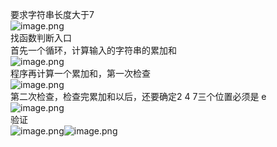 要求字符串长度大于7<br />![image.png](https://cdn.nlark.com/yuque/0/2023/png/22837360/1696256529271-63b2a46b-bd38-4e75-aad0-4a01af9d1d78.png#averageHue=%23ebeaea&clientId=u3155c8b6-f501-4&from=paste&height=158&id=u7f0d9243&originHeight=180&originWidth=218&originalType=binary&ratio=1&rotation=0&showTitle=false&size=5709&status=done&style=none&taskId=u1a7bae68-55b1-475a-b6bd-f9db3bd1abd&title=&width=191)<br />找函数判断入口<br />首先一个循环，计算输入的字符串的累加和<br />![image.png](https://cdn.nlark.com/yuque/0/2023/png/22837360/1696262789612-23654889-0cbe-4636-95ba-4517375329a8.png#averageHue=%23fcfcfb&clientId=u3155c8b6-f501-4&from=paste&height=224&id=u9aafa6a0&originHeight=458&originWidth=664&originalType=binary&ratio=1&rotation=0&showTitle=false&size=51695&status=done&style=none&taskId=u957238b1-e685-4ec4-b66d-088770a4dc4&title=&width=325)<br />程序再计算一个累加和，第一次检查<br />![image.png](https://cdn.nlark.com/yuque/0/2023/png/22837360/1696262872664-a742c229-cbbd-4b82-b3db-8826695b15fc.png#averageHue=%23fcfcfc&clientId=u3155c8b6-f501-4&from=paste&height=192&id=u92d6289e&originHeight=406&originWidth=680&originalType=binary&ratio=1&rotation=0&showTitle=false&size=42140&status=done&style=none&taskId=ub70cc50e-f7fc-4c7e-bd99-378ce360e45&title=&width=322)<br />第二次检查，检查完累加和以后，还要确定2 4 7三个位置必须是 e<br />![image.png](https://cdn.nlark.com/yuque/0/2023/png/22837360/1696262946186-c8d0c3ae-53f2-4a43-aa96-77e118e396e7.png#averageHue=%23fdfdfd&clientId=u3155c8b6-f501-4&from=paste&height=284&id=u617ff5c0&originHeight=510&originWidth=587&originalType=binary&ratio=1&rotation=0&showTitle=false&size=54795&status=done&style=none&taskId=uaaf555aa-178d-4a85-8a27-6f36181ae07&title=&width=327)<br />验证<br />![image.png](https://cdn.nlark.com/yuque/0/2023/png/22837360/1696263055899-bc5095f6-1c5a-41e3-adda-bf4f38c6e8a9.png#averageHue=%23ebeae9&clientId=u3155c8b6-f501-4&from=paste&height=136&id=uddc99e1b&originHeight=136&originWidth=206&originalType=binary&ratio=1&rotation=0&showTitle=false&size=4679&status=done&style=none&taskId=ua8cb9f3f-509b-4b86-ba58-43d7b795cbe&title=&width=206)![image.png](https://cdn.nlark.com/yuque/0/2023/png/22837360/1696263063461-f8b3c295-ad3a-4cb8-b863-b3afc83242e2.png#averageHue=%23ebe9e8&clientId=u3155c8b6-f501-4&from=paste&height=131&id=uf9d2088b&originHeight=131&originWidth=187&originalType=binary&ratio=1&rotation=0&showTitle=false&size=4973&status=done&style=none&taskId=u888f407a-e1a0-4a8e-a01f-83006edcd7b&title=&width=187)
